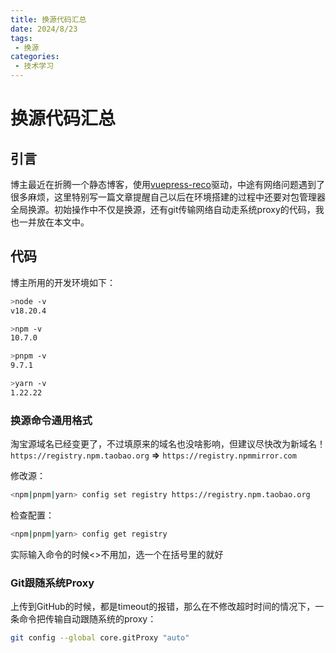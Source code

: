 ```yaml
---
title: 换源代码汇总
date: 2024/8/23
tags:
 - 换源
categories:
 - 技术学习
---
```


# 换源代码汇总

## 引言

博主最近在折腾一个静态博客，使用[vuepress-reco](https://theme-reco.vuejs.press/)驱动，中途有网络问题遇到了很多麻烦，这里特别写一篇文章提醒自己以后在环境搭建的过程中还要对包管理器全局换源。初始操作中不仅是换源，还有git传输网络自动走系统proxy的代码，我也一并放在本文中。

## 代码

博主所用的开发环境如下：

```bash
>node -v
v18.20.4

>npm -v
10.7.0

>pnpm -v
9.7.1

>yarn -v
1.22.22
```

### 换源命令通用格式

淘宝源域名已经变更了，不过填原来的域名也没啥影响，但建议尽快改为新域名！
`https://registry.npm.taobao.org` **=>** `https://registry.npmmirror.com`

修改源：

```bash
<npm|pnpm|yarn> config set registry https://registry.npm.taobao.org
```

检查配置：

```bash
<npm|pnpm|yarn> config get registry
```

实际输入命令的时候<>不用加，选一个在括号里的就好

### Git跟随系统Proxy

上传到GitHub的时候，都是timeout的报错，那么在不修改超时时间的情况下，一条命令把传输自动跟随系统的proxy：

```bash
git config --global core.gitProxy "auto"
```
